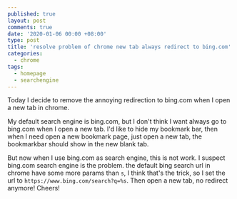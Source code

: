 ```yaml
---
published: true
layout: post
comments: true
date: '2020-01-06 00:00 +08:00'
type: post
title: 'resolve problem of chrome new tab always redirect to bing.com'
categories:
  - chrome
tags:
  - homepage
  - searchengine
---
```

Today I decide to remove the annoying redirection to bing.com when I open a new tab in chrome.

My default search engine is bing.com, but I don't think I want always go to bing.com when I open a new tab. I'd like to hide my bookmark bar, then when I need open a new bookmark page, just open a new tab, the bookmarkbar should show in the new blank tab. 

But now when I use bing.com as search engine, this is not work. I suspect bing.com search engine is the problem. the default bing search url in chrome have some more params than `s`, I think that's the trick, so I set the url to `https://www.bing.com/search?q=%s`. Then open a new tab, no redirect anymore! Cheers!